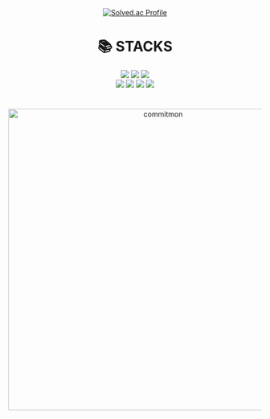 

<div align=center>
  <a href="https://solved.ac/rms5213/">
    <img src="http://mazassumnida.wtf/api/v2/generate_badge?boj=rms5213" alt="Solved.ac Profile">
  </a>
</div>
<div align=center><h1>📚 STACKS</h1></div>

<div align=center> 
  <img src="https://img.shields.io/badge/c++-00599C?style=for-the-badge&logo=c%2B%2B&logoColor=white">
  <img src="https://img.shields.io/badge/java-007396?style=for-the-badge&logo=spring&logoColor=white">
  <img src="https://img.shields.io/badge/python-3776AB?style=for-the-badge&logo=python&logoColor=white"> 
  <br>
  
  <img src="https://img.shields.io/badge/html5-E34F26?style=for-the-badge&logo=html5&logoColor=white"> 
  <img src="https://img.shields.io/badge/css-1572B6?style=for-the-badge&logo=css3&logoColor=white"> 
  <img src="https://img.shields.io/badge/javascript-F7DF1E?style=for-the-badge&logo=javascript&logoColor=black"> 
  <img src="https://img.shields.io/badge/react-61DAFB?style=for-the-badge&logo=react&logoColor=black"> 
  <br>
  
  <div align=center><h1></h1></div>

  <a href="https://github.com/doongjun/commitmon">
  <img alt="commitmon" src="https://commitmon.me/adventure?username=rms5213&theme=grassland" width="600px" />
</a>
</div>



<!--
|                                              BABY                                               |                                         IN_TRAINING                                          |                                            ROOKIE                                            |                                            CHAMPION                                             |                                               PERFECT                                                |                                                ULTIMATE                                                 |
|:-----------------------------------------------------------------------------------------------:|:--------------------------------------------------------------------------------------------:|:--------------------------------------------------------------------------------------------:|:-----------------------------------------------------------------------------------------------:|:----------------------------------------------------------------------------------------------------:|:-------------------------------------------------------------------------------------------------------:|
|   ![botamon](https://github.com/user-attachments/assets/92ad7b3c-403f-43b3-bd18-f227fbb14c09)   | ![koromon](https://github.com/user-attachments/assets/a62c6bb3-2f55-4c3a-b642-c552ff6c3164)  |  ![agumon](https://github.com/user-attachments/assets/74bc18e5-1a83-4063-b41b-61ba8647012b)  |   ![greymon](https://github.com/user-attachments/assets/885e9bb6-a5e0-4688-a31a-13991d5f986f)   |   ![metalgreymon](https://github.com/user-attachments/assets/6102a2ba-4abf-4f5e-8b99-8adaee7ee8aa)   |     ![wargreymon](https://github.com/user-attachments/assets/e0456bad-f794-41e6-a231-dd658d1ba5c9)      |
|   ![punimon](https://github.com/user-attachments/assets/9198eb04-43a1-494a-b489-588bbd782174)   | ![tsunomon](https://github.com/user-attachments/assets/e2562a56-4c8b-443d-bbd7-9ccd2ae87acb) | ![gabumon](https://github.com/user-attachments/assets/689f2c2d-3af4-437e-b4a0-fcaca8acc8d6)  |  ![garurumon](https://github.com/user-attachments/assets/a997e0d0-e900-4587-bf2c-0bf894b990d2)  |  ![weregarurumon](https://github.com/user-attachments/assets/aa9bcf33-c907-45c0-9eb8-16d621ed4bc4)   |   ![metalgarurumon](https://github.com/user-attachments/assets/8c1a0cf8-1ca6-4f83-98d4-617078fa7253)    |
|  ![nyokimon](https://github.com/user-attachments/assets/3aeda959-c610-4064-ae28-2fc104811ffd)   | ![pyokomon](https://github.com/user-attachments/assets/4385f3ac-f5e5-45d7-b4b4-78262245103c) | ![piyomon](https://github.com/user-attachments/assets/43bba60f-a2af-4364-b3d0-03a080545315)  |  ![birdramon](https://github.com/user-attachments/assets/234aff1e-f948-4018-963c-a7b2175750e2)  |    ![garudamon](https://github.com/user-attachments/assets/25597573-7df5-44c9-8258-6e1719945522)     |     ![phoenixmon](https://github.com/user-attachments/assets/f689bae2-448e-4cc1-a6bb-0da0451b56ab)      |
|   ![bubbmon](https://github.com/user-attachments/assets/87241aba-07d1-471e-8b45-f88cecb2f91a)   | ![motimon](https://github.com/user-attachments/assets/43c4b8f3-f5c0-4508-89e2-5a42e27c6126)  | ![tentomon](https://github.com/user-attachments/assets/b3449327-c33e-4e71-8cd6-acabec639399) | ![kabuterimon](https://github.com/user-attachments/assets/ceb141ef-a202-4458-b898-fa0e28fb2267) | ![atlurkabuterimon](https://github.com/user-attachments/assets/ed95b985-6510-4170-a3f3-64a96835351a) | ![herculeskabuterimon](https://github.com/user-attachments/assets/8b56c92d-1f5c-4c21-b941-3f2bda158bf7) |
|   ![poyomon](https://github.com/user-attachments/assets/e8cd1047-3ee9-4121-88db-ca889f730999)   | ![tokomon](https://github.com/user-attachments/assets/094f8458-ae5c-48ed-a2d5-1f94622af3cf)  | ![patamon](https://github.com/user-attachments/assets/4d418f83-33b5-47c8-88c0-29012b61ebb7)  |   ![angemon](https://github.com/user-attachments/assets/5357fc98-86cc-4105-b417-31610ccf21c0)   |   ![holyangemon](https://github.com/user-attachments/assets/46b71fe8-a349-46b3-adab-0063f2a5c787)    |     ![seraphimon](https://github.com/user-attachments/assets/2a5caba1-02f6-47eb-924b-a3c9bf8385c7)      |
|   ![yuramon](https://github.com/user-attachments/assets/62559caa-85f1-4f81-adb1-dc452b958921)   | ![tanemon](https://github.com/user-attachments/assets/4679a714-2251-49b9-bfb3-9e4b30ac9530)  |  ![palmon](https://github.com/user-attachments/assets/bb9a5798-3a31-4e88-a818-455d4cc331e3)  |   ![togemon](https://github.com/user-attachments/assets/57ae3f4b-69db-430a-982f-72bbd4cad475)   |     ![lilymon](https://github.com/user-attachments/assets/8ff73c13-8391-4237-9f4c-1164fa7112c7)      |       ![rosemon](https://github.com/user-attachments/assets/3dc08cbd-d21e-4a5b-8f1f-4a2fac1ac65e)       |
|  ![pichimon](https://github.com/user-attachments/assets/4f100746-c6c6-4e55-a12b-b80e4058ae6e)   | ![pukamon](https://github.com/user-attachments/assets/3d7155a8-2e03-4d2f-a157-d1577e3200d6)  | ![gomamon](https://github.com/user-attachments/assets/329fc8ee-9e3f-45fd-8bf3-f6da80ab178a)  |  ![ikkakumon](https://github.com/user-attachments/assets/72eb0805-c8ea-4844-ac70-f22139c56ab8)  |     ![zudomon](https://github.com/user-attachments/assets/619d968a-94fd-4747-871c-fe15ba03ffe6)      |       ![vikemon](https://github.com/user-attachments/assets/034a4d4f-57da-4eba-a6b1-db11eb4d91f4)       |
| ![snowbotamon](https://github.com/user-attachments/assets/6841ca8e-72f8-42ae-b505-e7ccd272833e) | ![nyaromon](https://github.com/user-attachments/assets/cbf3c798-a78a-45ca-bb38-86ac5ff6b1e5) | ![salamon](https://github.com/user-attachments/assets/b349a29f-3b19-48bb-a515-191394adee7f)  |   ![gatomon](https://github.com/user-attachments/assets/921c7125-0b8d-445c-b97c-678e415105a2)   |    ![angewomon](https://github.com/user-attachments/assets/bfb9b87a-5b58-4fd1-9e90-467cd154a7d8)     |     ![holydramon](https://github.com/user-attachments/assets/37ced155-c5e4-4924-8a7b-f4e68fdf9f03)      |

-->






<!--
**rms5213/rms5213** is a ✨ _special_ ✨ repository because its `README.md` (this file) appears on your GitHub profile.
Here are some ideas to get you started:

- 🔭 I’m currently working on ...
- 🌱 I’m currently learning ...
- 👯 I’m looking to collaborate on ...
- 🤔 I’m looking for help with ...
- 💬 Ask me about ...
- 📫 How to reach me: ...
- 😄 Pronouns: ...
- ⚡ Fun fact: ...
-->
